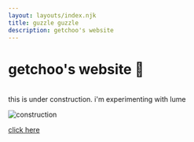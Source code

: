 ```yaml
---
layout: layouts/index.njk
title: guzzle guzzle
description: getchoo's website
---
```


<script type="module" src="/js/chrisApp.js"></script>
<h1 id="indexHeader"><b>getchoo's website 🦕</b></h1>
<br \>
this is under construction. i'm experimenting with lume

![construction](/imgs/gifs/obras.gif)

[click here](/lul/)
